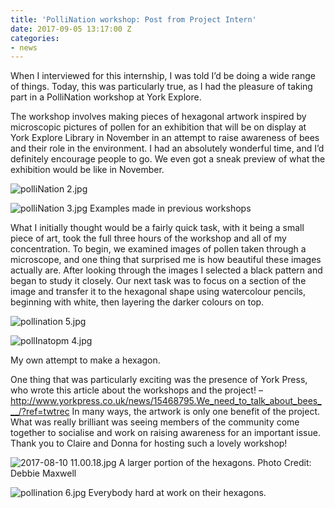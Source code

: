 ```yaml
---
title: 'PolliNation workshop: Post from Project Intern'
date: 2017-09-05 13:17:00 Z
categories:
- news
---
```


When I interviewed for this internship, I was told I’d be doing a wide range of things. Today, this was particularly true, as I had the pleasure of taking part in a PolliNation workshop at York Explore.

The workshop involves making pieces of hexagonal artwork inspired by microscopic pictures of pollen for an exhibition that will be on display at York Explore Library in November in an attempt to raise awareness of bees and their role in the environment. I had an absolutely wonderful time, and I’d definitely encourage people to go. We even got a sneak preview of what the exhibition would be like in November.

![polliNation 2.jpg](/uploads/polliNation%202.jpg)

![polliNation 3.jpg](/uploads/polliNation%203.jpg)
Examples made in previous workshops

What I initially thought would be a fairly quick task, with it being a small piece of art, took the full three hours of the workshop and all of my concentration. To begin, we examined images of pollen taken through a microscope, and one thing that surprised me is how beautiful these images actually are. After looking through the images I selected a black pattern and began to study it closely.  Our next task was to focus on a section of the image and transfer it to the hexagonal shape using watercolour pencils, beginning with white, then layering the darker colours on top.

![pollination 5.jpg](/uploads/pollination%205.jpg)

![pollInatopm 4.jpg](/uploads/pollInatopm%204.jpg)

My own attempt to make a hexagon.

One thing that was particularly exciting was the presence of York Press, who wrote this article about the workshops and the project! –
http://www.yorkpress.co.uk/news/15468795.We_need_to_talk_about_bees___/?ref=twtrec
In many ways, the artwork is only one benefit of the project. What was really brilliant was seeing members of the community come together to socialise and work on raising awareness for an important issue. Thank you to Claire and Donna for hosting such a lovely workshop!

![2017-08-10 11.00.18.jpg](/uploads/2017-08-10%2011.00.18.jpg)
A larger portion of the hexagons. Photo Credit: Debbie Maxwell

![pollination 6.jpg](/uploads/pollination%206.jpg)
Everybody hard at work on their hexagons.